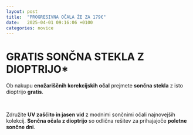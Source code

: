 ```yaml
---
layout: post
title:  "PROGRESIVNA OČALA ŽE ZA 179€"
date:   2025-04-01 09:16:06 +0100
categories: novice
---
```


<BODY>
 <H1>GRATIS SONČNA STEKLA Z DIOPTRIJO*</H1>
  <p>Ob nakupu <b>enožariščnih korekcijskih očal</b> prejmete <b>sončna stekla</b> z isto dioptrijo <b>gratis</b>. </p>
 <br>
  <p>Združite <b>UV zaščito in jasen vid</b> z modnimi sončnimi očali najnovejših kolekcij. <b>Sončna očala z dioptrijo</b> so odlična rešitev za prihajajoče <b>poletne sončne dni</b>. </p>
 <br>
 
 
</BODY>
